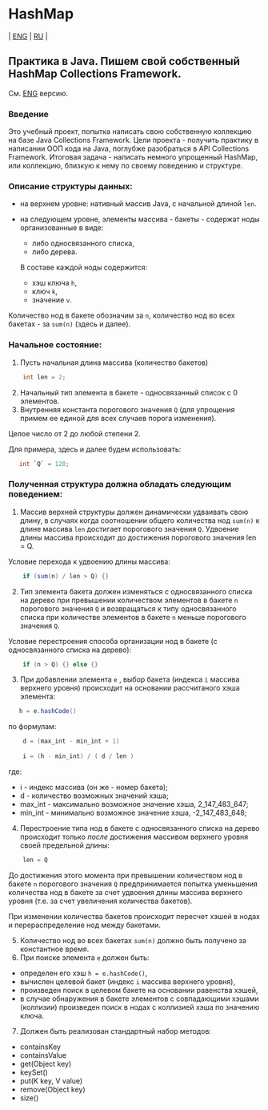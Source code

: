 # HashMap
| [ENG](https://github.com/A1eksMa/HashMap/blob/main/README.md) | [RU](https://github.com/A1eksMa/HashMap/blob/main/README_RU.md) | 

## Практика в Java. Пишем свой собственный HashMap Collections Framework.
См. [ENG](https://github.com/A1eksMa/HashMap/blob/main/README.md) версию.

### Введение
Это учебный проект, попытка написать свою собственную коллекцию на базе Java Collections Framework. Цели проекта - получить практику в написании ООП кода на Java, поглубже разобраться в API Collections Framework. Итоговая задача - написать немного упрощенный HashMap, или коллекцию, близкую к нему по своему поведению и структуре.

### Описание структуры данных:
 - на верхнем уровне: нативный массив Java, с начальной длиной `len`.  
 - на следующем уровне, элементы массива - бакеты - содержат ноды организованные в виде:
   - либо односвязанного списка,
   - либо дерева.

    В составе каждой ноды содержится:
   - хэш ключа `h`,
    - ключ `k`,
    - значение `v`.

Количество нод в бакете обозначим за `n`, количество нод во всех бакетах - за `sum(n)` (здесь и далее).

### Начальное состояние:
1. Пусть начальная длина массива (количество бакетов)
```java
    int len = 2;
```
2. Начальный тип элемента в бакете - односвязанный список с 0 элементов.
3. Внутренняя константа порогового значения `Q` (для упрощения примем ее единой для всех случаев порога изменения).

Целое число от 2 до любой степени 2.

Для примера, здесь и далее будем использовать:
```java
   int `Q` = 128;
```


### Полученная структура должна обладать следующим поведением:
1. Массив верхней структуры должен динамически удваивать свою длину, в случаях когда соотношении общего количества нод `sum(n)` к длине массива `len` достигает порогового значения `Q`. Удвоение длины массива происходит до достижения порогового значения len = Q.

Условие перехода к удвоению длины массива:
```java
    if (sum(n) / len > Q) {}
```

2. Тип элемента бакета должен изменяться с односвязанного списка на дерево при превышении количеством элементов в бакете `n` порогового значения `Q` и возвращаться к типу односвязанного списка при количестве элементов в бакете `n` меньше порогового значения `Q`.

Условие перестроения способа организации нод в бакете (с односвязанного списка на дерево):
```java
    if (n > Q) {} else {}
```

3. При добавлении элемента `e` , выбор бакета (индекса `i` массива верхнего уровня) происходит на основании рассчитаного хэша элемента:
```java
   h = e.hashCode()
```
по формулам:
```java
    d = (max_int - min_int + 1)
    
    i = (h - min_int) / ( d / len )
```
где:
- i - индекс массива (он же - номер бакета);
- d - количество возможных значений хэша;
- max_int - максимально возможное значение хэша, 2_147_483_647;
- min_int - минимально возможное значение хэша, -2_147_483_648;

4. Перестроение типа нод в бакете с односвязанного списка на дерево происходит только *после* достижения массивом верхнего уровня своей предельной длины:
```java
    len = Q
```

До достижения этого момента при превышении количеством нод в бакете `n` порогового значения `Q` предпринимается попытка уменьшения количества нод в бакете за счет удвоения длины массива верхнего уровня (т.е. за счет увеличения количества бакетов).

При изменении количества бакетов происходит пересчет хэшей в нодах и перераспределение нод между бакетами.

5. Количество нод во всех бакетах `sum(n)` должно быть получено за константное время.
6. При поиске элемента `e` должен быть:
- определен его хэш `h = e.hashCode()`,
- вычислен целевой бакет (индекс `i` массива верхнего уровня),
- произведен поиск в целевом бакете на основании равенства хэшей,
- в случае обнаружения в бакете элементов с совпадающими хэшами (коллизии) произведен поиск в нодах с коллизией хэша по значению ключа.

7. Должен быть реализован стандартный набор методов:
- containsKey
- containsValue
- get(Object key)
- keySet()
- put(K key, V value)
- remove(Object key)
- size()

